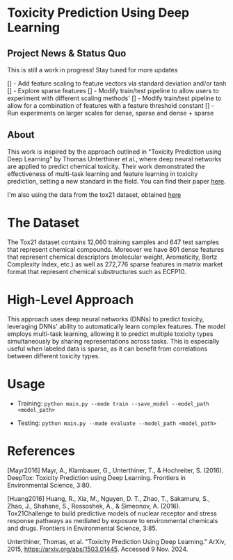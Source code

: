 # Toxicity Prediction Using Deep Learning

## Project News & Status Quo
This is still a work in progress! Stay tuned for more updates

[] - Add feature scaling to feature vectors via standard deviation and/or tanh
[] - Explore sparse features
[] - Modify train/test pipeline to allow users to experiment with different scaling methods'
[] - Modify train/test pipeline to allow for a combination of features with a feature threshold constant
[] - Run experiments on larger scales for dense, sparse and dense + sparse

## About
This work is inspired by the approach outlined in "Toxicity Prediction using Deep Learning" by Thomas Unterthiner et al., where deep neural networks are applied to predict chemical toxicity. Their work demonstrated the effectiveness of multi-task learning and feature learning in toxicity prediction, setting a new standard in the field. You can find their paper [here](https://arxiv.org/abs/1503.01445).

I'm also using the data from the tox21 dataset, obtained [here](http://bioinf.jku.at/research/DeepTox/tox21.html)

# The Dataset
The Tox21 dataset contains 12,060 training samples and 647 test samples that represent chemical compounds. Moreover we have 801 dense features that represent chemical descriptors (molecular weight, Aromaticity, Bertz Complexity Index, etc.) as well as 272,776 sparse features in matrix market format that represent chemical substructures such as ECFP10.

# High-Level Approach
This approach uses deep neural networks (DNNs) to predict toxicity, leveraging DNNs' ability to automatically learn complex features. The model employs multi-task learning, allowing it to predict multiple toxicity types simultaneously by sharing representations across tasks. This is especially useful when labeled data is sparse, as it can benefit from correlations between different toxicity types.

# Usage
- Training: `python main.py --mode train --save_model --model_path <model_path>`

- Testing: `python main.py --mode evaluate --model_path <model_path>`

# References

[Mayr2016] Mayr, A., Klambauer, G., Unterthiner, T., & Hochreiter, S. (2016). DeepTox: Toxicity Prediction using Deep Learning. Frontiers in Environmental Science, 3:80.

[Huang2016] Huang, R., Xia, M., Nguyen, D. T., Zhao, T., Sakamuru, S., Zhao, J., Shahane, S., Rossoshek, A., & Simeonov, A. (2016). Tox21Challenge to build predictive models of nuclear receptor and stress response pathways as mediated by exposure to environmental chemicals and drugs. Frontiers in Environmental Science, 3:85.

Unterthiner, Thomas, et al. "Toxicity Prediction Using Deep Learning." ArXiv, 2015,  https://arxiv.org/abs/1503.01445. Accessed 9 Nov. 2024.